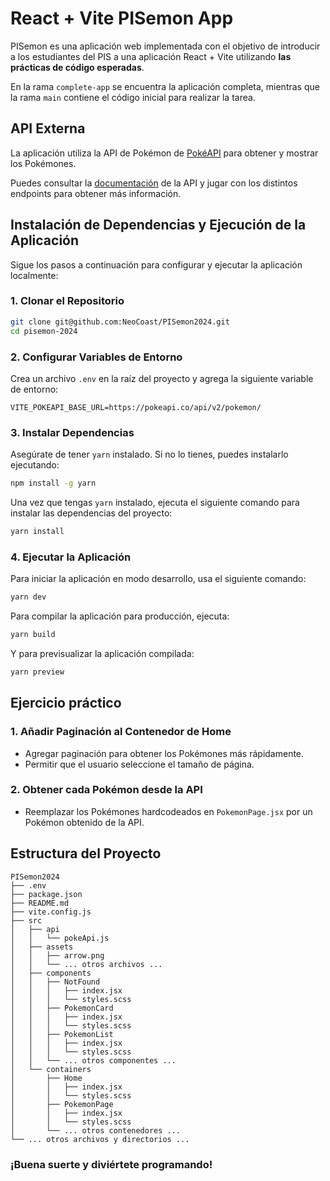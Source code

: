 # React + Vite PISemon App

PISemon es una aplicación web implementada con el objetivo de introducir a los estudiantes del PIS a una aplicación React + Vite utilizando **las prácticas de código esperadas**. 

En la rama `complete-app` se encuentra la aplicación completa, mientras que la rama `main` contiene el código inicial para realizar la tarea.

## API Externa

La aplicación utiliza la API de Pokémon de [PokéAPI](https://pokeapi.co/) para obtener y mostrar los Pokémones.

Puedes consultar la [documentación](https://pokeapi.co/docs/v2) de la API y jugar con los distintos endpoints para obtener más información.

## Instalación de Dependencias y Ejecución de la Aplicación

Sigue los pasos a continuación para configurar y ejecutar la aplicación localmente:

### 1. Clonar el Repositorio

```bash
git clone git@github.com:NeoCoast/PISemon2024.git
cd pisemon-2024
```

### 2. Configurar Variables de Entorno

Crea un archivo `.env` en la raíz del proyecto y agrega la siguiente variable de entorno:

```plaintext
VITE_POKEAPI_BASE_URL=https://pokeapi.co/api/v2/pokemon/
```

### 3. Instalar Dependencias

Asegúrate de tener `yarn` instalado. Si no lo tienes, puedes instalarlo ejecutando:

```bash
npm install -g yarn
```

Una vez que tengas `yarn` instalado, ejecuta el siguiente comando para instalar las dependencias del proyecto:

```bash
yarn install
```

### 4. Ejecutar la Aplicación

Para iniciar la aplicación en modo desarrollo, usa el siguiente comando:

```bash
yarn dev
```

Para compilar la aplicación para producción, ejecuta:

```bash
yarn build
```

Y para previsualizar la aplicación compilada:

```bash
yarn preview
```

## Ejercicio práctico

### 1. Añadir Paginación al Contenedor de Home

- Agregar paginación para obtener los Pokémones más rápidamente.
- Permitir que el usuario seleccione el tamaño de página.

### 2. Obtener cada Pokémon desde la API

- Reemplazar los Pokémones hardcodeados en `PokemonPage.jsx` por un Pokémon obtenido de la API.

## Estructura del Proyecto

```plaintext
PISemon2024
├── .env
├── package.json
├── README.md
├── vite.config.js
├── src
│   ├── api
│   │   └── pokeApi.js
│   ├── assets
│   │   ├── arrow.png
│   │   └── ... otros archivos ...
│   ├── components
│   │   ├── NotFound
│   │   │   ├── index.jsx
│   │   │   └── styles.scss
│   │   ├── PokemonCard
│   │   │   ├── index.jsx
│   │   │   └── styles.scss
│   │   ├── PokemonList
│   │   │   ├── index.jsx
│   │   │   └── styles.scss
│   │   └── ... otros componentes ...
│   └── containers
│       ├── Home
│       │   ├── index.jsx
│       │   └── styles.scss
│       ├── PokemonPage
│       │   ├── index.jsx
│       │   └── styles.scss
│       └── ... otros contenedores ...
└── ... otros archivos y directorios ...
```

### ¡Buena suerte y diviértete programando!

